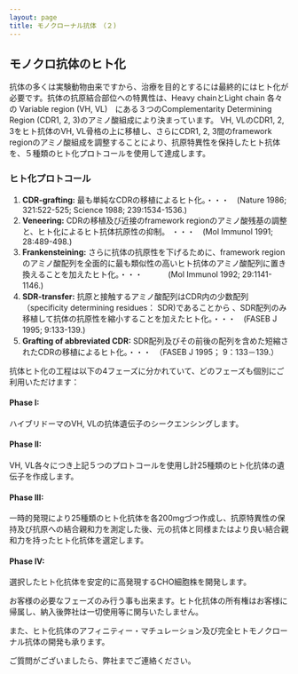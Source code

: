 ```yaml
---
layout: page
title: モノクローナル抗体　（２)
---
```

モノクロ抗体のヒト化
-----------------
抗体の多くは実験動物由来ですから、治療を目的とするには最終的にはヒト化が必要です。抗体の抗原結合部位への特異性は、Heavy chainとLight chain 各々の Variable region (VH, VL)　にある３つのComplementarity Determining Region (CDR1, 2, 3)のアミノ酸組成により決まっています。 VH, VLのCDR1, 2, 3をヒト抗体のVH, VL骨格の上に移植し、さらにCDR1, 2, 3間のframework regionのアミノ酸組成を調整することにより、抗原特異性を保持したヒト抗体を、５種類のヒト化プロトコールを使用して達成します。

### ヒト化プロトコール
1. **CDR-grafting:** 最も単純なCDRの移植によるヒト化。・・・　(Nature 1986; 321:522-525; Science 1988; 239:1534-1536.) 
2. **Veneering:** CDRの移植及び近接のframework regionのアミノ酸残基の調整と、ヒト化によるヒト抗体抗原性の抑制。  ・・・　(Mol Immunol 1991; 28:489-498.)
3. **Frankensteining:** さらに抗体の抗原性を下げるために、framework region のアミノ酸配列を全面的に最も類似性の高いヒト抗体のアミノ酸配列に置き換えることを加えたヒト化。・・・　                   　　(Mol Immunol 1992; 29:1141-1146.)　
4. **SDR-transfer:** 抗原と接触するアミノ酸配列はCDR内の少数配列（specificity determining residues： SDR)であることから 、SDR配列のみ移植して抗体の抗原性を縮小することを加えたヒト化。・・・　(FASEB J 1995; 9:133-139.)　
5. **Grafting of abbreviated CDR:** SDR配列及びその前後の配列を含めた短縮されたCDRの移植によるヒト化。・・・　（FASEB J 1995； 9：133－139.） 

抗体ヒト化の工程は以下の4フェーズに分かれていて、どのフェーズも個別にご利用いただけます：

#### Phase I:
ハイブリドーマのVH, VLの抗体遺伝子のシークエンシングします。

#### Phase II:
VH, VL各々につき上記５つのプロトコールを使用し計25種類のヒト化抗体の遺伝子を作成します。

#### Phase III:	
一時的発現により25種類のヒト化抗体を各200mgづつ作成し、抗原特異性の保持及び抗原への結合親和力を測定した後、元の抗体と同様またはより良い結合親和力を持ったヒト化抗体を選定します。

#### Phase IV:
選択したヒト化抗体を安定的に高発現するCHO細胞株を開発します。

お客様の必要なフェーズのみ行う事も出来ます。ヒト化抗体の所有権はお客様に帰属し、納入後弊社は一切使用等に関与いたしません。

また、ヒト化抗体のアフィニティー・マチュレーション及び完全ヒトモノクローナル抗体の開発も承ります。

ご質問がございましたら、弊社までご連絡ください。